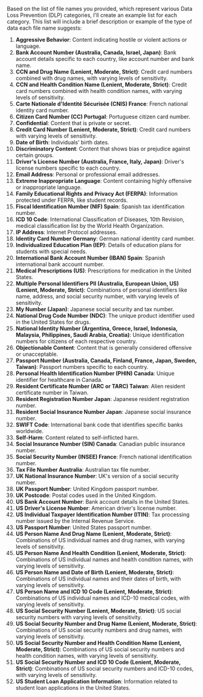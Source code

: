 Based on the list of file names you provided, which represent various Data Loss Prevention (DLP) categories, I'll create an example list for each category. This list will include a brief description or example of the type of data each file name suggests:

1. **Aggressive Behavior**: Content indicating hostile or violent actions or language.
2. **Bank Account Number (Australia, Canada, Israel, Japan)**: Bank account details specific to each country, like account number and bank name.
3. **CCN and Drug Name (Lenient, Moderate, Strict)**: Credit card numbers combined with drug names, with varying levels of sensitivity.
4. **CCN and Health Condition Name (Lenient, Moderate, Strict)**: Credit card numbers combined with health condition names, with varying levels of sensitivity.
5. **Carte Nationale d'Identité Sécurisée (CNIS) France**: French national identity card number.
6. **Citizen Card Number (CC) Portugal**: Portuguese citizen card number.
7. **Confidential**: Content that is private or secret.
8. **Credit Card Number (Lenient, Moderate, Strict)**: Credit card numbers with varying levels of sensitivity.
9. **Date of Birth**: Individuals' birth dates.
10. **Discriminatory Content**: Content that shows bias or prejudice against certain groups.
11. **Driver's License Number (Australia, France, Italy, Japan)**: Driver's license numbers specific to each country.
12. **Email Address**: Personal or professional email addresses.
13. **Extreme Inappropriate Language**: Content containing highly offensive or inappropriate language.
14. **Family Educational Rights and Privacy Act (FERPA)**: Information protected under FERPA, like student records.
15. **Fiscal Identification Number (NIF) Spain**: Spanish tax identification number.
16. **ICD 10 Code**: International Classification of Diseases, 10th Revision, medical classification list by the World Health Organization.
17. **IP Address**: Internet Protocol addresses.
18. **Identity Card Number Germany**: German national identity card number.
19. **Individualized Education Plan (IEP)**: Details of education plans for students with special needs.
20. **International Bank Account Number (IBAN) Spain**: Spanish international bank account number.
21. **Medical Prescriptions (US)**: Prescriptions for medication in the United States.
22. **Multiple Personal Identifiers PII (Australia, European Union, US) (Lenient, Moderate, Strict)**: Combinations of personal identifiers like name, address, and social security number, with varying levels of sensitivity.
23. **My Number (Japan)**: Japanese social security and tax number.
24. **National Drug Code Number (NDC)**: The unique product identifier used in the United States for drugs.
25. **National Identity Number (Argentina, Greece, Israel, Indonesia, Malaysia, Philippines, Saudi Arabia, Croatia)**: Unique identification numbers for citizens of each respective country.
26. **Objectionable Content**: Content that is generally considered offensive or unacceptable.
27. **Passport Number (Australia, Canada, Finland, France, Japan, Sweden, Taiwan)**: Passport numbers specific to each country.
28. **Personal Health Identification Number (PHIN) Canada**: Unique identifier for healthcare in Canada.
29. **Resident Certificate Number (ARC or TARC) Taiwan**: Alien resident certificate number in Taiwan.
30. **Resident Registration Number Japan**: Japanese resident registration number.
31. **Resident Social Insurance Number Japan**: Japanese social insurance number.
32. **SWIFT Code**: International bank code that identifies specific banks worldwide.
33. **Self-Harm**: Content related to self-inflicted harm.
34. **Social Insurance Number (SIN) Canada**: Canadian public insurance number.
35. **Social Security Number (INSEE) France**: French national identification number.
36. **Tax File Number Australia**: Australian tax file number.
37. **UK National Insurance Number**: UK's version of a social security number.
38. **UK Passport Number**: United Kingdom passport number.
39. **UK Postcode**: Postal codes used in the United Kingdom.
40. **US Bank Account Number**: Bank account details in the United States.
41. **US Driver's License Number**: American driver's license number.
42. **US Individual Taxpayer Identification Number (ITIN)**: Tax processing number issued by the Internal Revenue Service.
43. **US Passport Number**: United States passport number.
44. **US Person Name And Drug Name (Lenient, Moderate, Strict)**: Combinations of US individual names and drug names, with varying levels of sensitivity.
45. **US Person Name And Health Condition (Lenient, Moderate, Strict)**: Combinations of US individual names and health condition names, with varying levels of sensitivity.
46. **US Person Name and Date of Birth (Lenient, Moderate, Strict)**: Combinations of US individual names and their dates of birth, with varying levels of sensitivity.
47. **US Person Name and ICD 10 Code (Lenient, Moderate, Strict)**: Combinations of US individual names and ICD-10 medical codes, with varying levels of sensitivity.
48. **US Social Security Number (Lenient, Moderate, Strict)**: US social security numbers with varying levels of sensitivity.
49. **US Social Security Number and Drug Name (Lenient, Moderate, Strict)**: Combinations of US social security numbers and drug names, with varying levels of sensitivity.
50. **US Social Security Number and Health Condition Name (Lenient, Moderate, Strict)**: Combinations of US social security numbers and health condition names, with varying levels of sensitivity.
51. **US Social Security Number and ICD 10 Code (Lenient, Moderate, Strict)**: Combinations of US social security numbers and ICD-10 codes, with varying levels of sensitivity.
52. **US Student Loan Application Information**: Information related to student loan applications in the United States.

